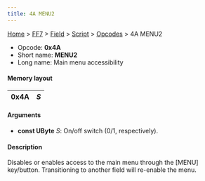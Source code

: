 ```yaml
---
title: 4A MENU2
---
```


[Home](/Main%20Page.md) > [FF7](/FF7.md) > [Field](/FF7/Field.md) > [Script](/FF7/Field/Script.md) > [Opcodes](/FF7/Field/Script/Opcodes.md) > 4A MENU2

-   Opcode: **0x4A**
-   Short name: **MENU2**
-   Long name: Main menu accessibility

#### Memory layout

| 0x4A | *S* |
|------|-----|

#### Arguments

-   **const UByte** *S*: On/off switch (0/1, respectively).

#### Description

Disables or enables access to the main menu through the \[MENU\]
key/button. Transitioning to another field will re-enable the menu.

